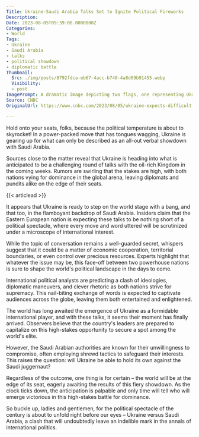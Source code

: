```yaml
---
Title: Ukraine-Saudi Arabia Talks Set to Ignite Political Fireworks
Description: 
Date: 2023-08-05T09:39:08.0000000Z
Categories:
- World
Tags:
- Ukraine
- Saudi Arabia
- talks
- political showdown
- diplomatic battle
Thumbnail:
  Src: ./img/posts/8792fdca-eb67-4acc-b740-4a8d69b91455.webp
  Visibility:
  - post
ImagePrompt: A dramatic image depicting two flags, one representing Ukraine and the other representing Saudi Arabia, in front of a fiery backdrop symbolizing the intense political showdown between the two nations.
Source: CNBC
OriginalUrl: https://www.cnbc.com/2023/08/05/ukraine-expects-difficult-but-successful-talks-in-saudi-arabia.html

---
```

Hold onto your seats, folks, because the political temperature is about to skyrocket! In a power-packed move that has tongues wagging, Ukraine is gearing up for what can only be described as an all-out verbal showdown with Saudi Arabia. 

Sources close to the matter reveal that Ukraine is heading into what is anticipated to be a challenging round of talks with the oil-rich Kingdom in the coming weeks. Rumors are swirling that the stakes are high, with both nations vying for dominance in the global arena, leaving diplomats and pundits alike on the edge of their seats.

{{< articlead >}}

It appears that Ukraine is ready to step on the world stage with a bang, and that too, in the flamboyant backdrop of Saudi Arabia. Insiders claim that the Eastern European nation is expecting these talks to be nothing short of a political spectacle, where every move and word uttered will be scrutinized under a microscope of international interest.

While the topic of conversation remains a well-guarded secret, whispers suggest that it could be a matter of economic cooperation, territorial boundaries, or even control over precious resources. Experts highlight that whatever the issue may be, this face-off between two powerhouse nations is sure to shape the world's political landscape in the days to come.

International political analysts are predicting a clash of ideologies, diplomatic maneuvers, and clever rhetoric as both nations strive for supremacy. This nail-biting exchange of words is expected to captivate audiences across the globe, leaving them both entertained and enlightened.

The world has long awaited the emergence of Ukraine as a formidable international player, and with these talks, it seems their moment has finally arrived. Observers believe that the country's leaders are prepared to capitalize on this high-stakes opportunity to secure a spot among the world's elite.

However, the Saudi Arabian authorities are known for their unwillingness to compromise, often employing shrewd tactics to safeguard their interests. This raises the question: will Ukraine be able to hold its own against the Saudi juggernaut?

Regardless of the outcome, one thing is for certain – the world will be at the edge of its seat, eagerly awaiting the results of this fiery showdown. As the clock ticks down, the anticipation is palpable and only time will tell who will emerge victorious in this high-stakes battle for dominance.

So buckle up, ladies and gentlemen, for the political spectacle of the century is about to unfold right before our eyes – Ukraine versus Saudi Arabia, a clash that will undoubtedly leave an indelible mark in the annals of international politics.